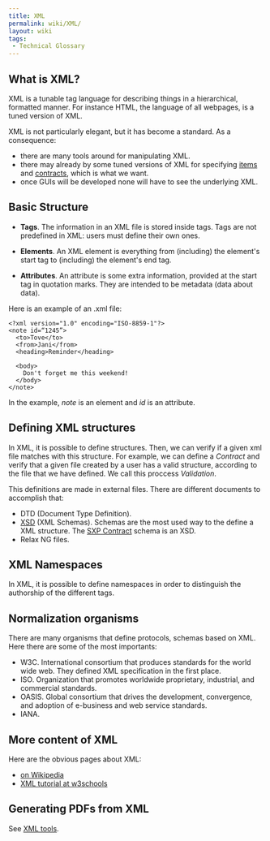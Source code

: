 ```yaml
---
title: XML
permalink: wiki/XML/
layout: wiki
tags:
 - Technical Glossary
---
```


What is XML?
------------

XML is a tunable tag language for describing things in a hierarchical,
formatted manner. For instance HTML, the language of all webpages, is a
tuned version of XML.

XML is not particularly elegant, but it has become a standard. As a
consequence:

-   there are many tools around for manipulating XML.
-   there may already by some tuned versions of XML for specifying
    [items](/SXP/wiki/ItemsSpecification "wikilink") and
    [contracts](/SXP/wiki/ContractsSpecification "wikilink"), which is what
    we want.
-   once GUIs will be developed none will have to see the
    underlying XML.

Basic Structure
---------------

-   **Tags**. The information in an XML file is stored inside tags. Tags
    are not predefined in XML: users must define their own ones.

<!-- -->

-   **Elements**. An XML element is everything from (including) the
    element's start tag to (including) the element's end tag.

<!-- -->

-   **Attributes**. An attribute is some extra information, provided at
    the start tag in quotation marks. They are intended to be metadata
    (data about data).

Here is an example of an .xml file:

    <?xml version="1.0" encoding="ISO-8859-1"?>
    <note id=“1245”>
      <to>Tove</to>  
      <from>Jani</from>  
      <heading>Reminder</heading>  
      
      <body>
        Don't forget me this weekend!
      </body>
    </note>

In the example, *note* is an element and *id* is an attribute.

Defining XML structures
-----------------------

In XML, it is possible to define structures. Then, we can verify if a
given xml file matches with this structure. For example, we can define a
*Contract* and verify that a given file created by a user has a valid
structure, according to the file that we have defined. We call this
proccess *Validation*.

This definitions are made in external files. There are different
documents to accomplish that:

-   DTD (Document Type Definition).
-   [XSD](/SXP/wiki/XSD "wikilink") (XML Schemas). Schemas are the most used way to the define a
    XML structure. The [SXP Contract](/SXP/wiki/SXPContract "wikilink") schema is
    an XSD.
-   Relax NG files.

XML Namespaces
--------------

In XML, it is possible to define namespaces in order to distinguish the
authorship of the different tags.

Normalization organisms
-----------------------

There are many organisms that define protocols, schemas based on XML.
Here there are some of the most importants:

-   W3C. International consortium that produces standards for the world
    wide web. They defined XML specification in the first place.
-   ISO. Organization that promotes worldwide proprietary, industrial,
    and commercial standards.
-   OASIS. Global consortium that drives the development, convergence,
    and adoption of e-business and web service standards.
-   IANA.

More content of XML
-------------------

Here are the obvious pages about XML:

-   [on Wikipedia](http://en.wikipedia.org/wiki/XML%7CXML)
-   [XML tutorial at w3schools](http://www.w3schools.com/xml/)

Generating PDFs from XML
------------------------

See [XML tools](/SXP/wiki/XMLTools "wikilink").

